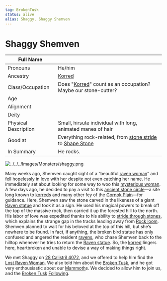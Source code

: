 ```yaml
---
tag: BrokenTusk
status: alive
alias: Shaggy, Shaggy Shemven
---
```

# Shaggy Shemven
| Full Name            |                                                                    |
| -------------------- | ------------------------------------------------------------------ |
| Pronouns             | He/him                                                             |
| Ancestry             | [Korred](../Monsters/Korred.md)                                                         |
| Class/Occupation     | Does "[Korred](../Monsters/Korred.md)" count as an occupation? Maybe our stone-cutter?  |
| Age                  |                                                                    |
| Alignment            |                                                                    |
| Deity                |                                                                    |
| Physical Description | Small, hirsute individual with long, animated manes of hair        |
| Good at              | Everything rock-related, from [stone stride](../../Notions/Magic/Stone-Stride.md) to [Shape Stone](../../Notions/Magic/Shape-Stone.md) |
| In Summary           | He rocks.                                                          |

![../../../Images/Monsters/shaggy.png](shaggy.png)

Many weeks ago, Shemven caught sight of a “beautiful [raven woman](../Others/Lost-Raven-Woman.md)” and fell hopelessly in love with her despite not even catching her name. He immediately set about looking for some way to woo this [mysterious woman](../Others/Lost-Raven-Woman.md). A few days ago, he decided to pay a visit to this [ancient stone circle](../../Places/Places-of-Interest/Rock-loom.md)—a site long known to [korred](../Monsters/Korred.md)s and many other fey of the [Gornok Plain](../../Places/Geographical-Features/Gornok-Plain.md)—for guidance. Here, Shemven saw the stone carved in the likeness of a giant [Raven statue](../../Places/Places-of-Interest/Rock-loom.md#Raven%20statue) and took it as a sign. He used his magical powers to break off the top of the massive rock, then carried it up the forested hill to the north. His labor of love was expedited thanks to his ability to [stride through stones](../../Notions/Magic/Stone-Stride.md), which explains the strange gap in the tracks leading away from [Rock loom](../../Places/Places-of-Interest/Rock-loom.md). Shemven planned to wait for his beloved at the top of this hill, but she’s nowhere to be found. In fact, if anything, the broken bird statue has only confused and angered the resident [ravens](../Fauna/Swarm-of-ravens.md), who chase Shemven back to the hilltop whenever he tries to return the [Raven statue](../../Places/Places-of-Interest/Rock-loom.md#Raven%20statue). So, the [korred](../Monsters/Korred.md) lingers here, heartbroken and unable to devise a way of making things right.

We met Shaggy on [28 Calistril 4072](../../../Playing-Notes/Session-2.md#28%20Calistril%204072), and we offered to help him find the [Lost Raven Woman](../Others/Lost-Raven-Woman.md). We also told him about the [Broken Tusk](../../Organizations/Broken-Tusk.md), and he got very enthousiastic about our [Mammoth](../Fauna/Mammoth.md)s. We decided to allow him to join us, and the [Broken Tusk](../../Organizations/Broken-Tusk.md) [Following](../../Notions/Following.md). 

